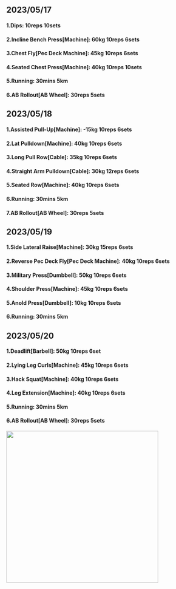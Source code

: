 ## 2023/05/17
#### 1.Dips: 10reps 10sets
#### 2.Incline Bench Press\[Machine\]: 60kg 10reps 6sets
#### 3.Chest Fly\[Pec Deck Machine\]: 45kg 10reps 6sets
#### 4.Seated Chest Press\[Machine\]: 40kg 10reps 10sets
#### 5.Running: 30mins 5km
#### 6.AB Rollout\[AB Wheel\]: 30reps 5sets

## 2023/05/18
#### 1.Assisted Pull-Up\[Machine\]: -15kg 10reps 6sets
#### 2.Lat Pulldown\[Machine\]: 40kg 10reps 6sets
#### 3.Long Pull Row\[Cable\]: 35kg 10reps 6sets
#### 4.Straight Arm Pulldown\[Cable\]: 30kg 12reps 6sets
#### 5.Seated Row\[Machine\]: 40kg 10reps 6sets
#### 6.Running: 30mins 5km
#### 7.AB Rollout\[AB Wheel\]: 30reps 5sets

## 2023/05/19
#### 1.Side Lateral Raise\[Machine\]: 30kg 15reps 6sets
#### 2.Reverse Pec Deck Fly\[Pec Deck Machine\]: 40kg 10reps 6sets
#### 3.Military Press\[Dumbbell\]: 50kg 10reps 6sets
#### 4.Shoulder Press\[Machine\]: 45kg 10reps 6sets
#### 5.Anold Press\[Dumbbell\]: 10kg 10reps 6sets
#### 6.Running: 30mins 5km

## 2023/05/20
#### 1.Deadlift\[Barbell\]: 50kg 10reps 6set
#### 2.Lying Leg Curls\[Machine\]: 45kg 10reps 6sets
#### 3.Hack Squat\[Machine\]: 40kg 10reps 6sets
#### 4.Leg Extension\[Machine\]: 40kg 10reps 6sets
#### 5.Running: 30mins 5km
#### 6.AB Rollout\[AB Wheel\]: 30reps 5sets

<img src='../_resources/__089.png' width='400px' />
